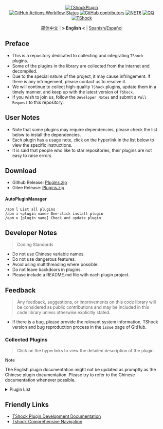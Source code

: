 <div align="center">
  
[![TShockPlugin](https://socialify.git.ci/UnrealMultiple/TShockPlugin/image?description=1&descriptionEditable=A%20TShock%20Chinese%20Plugin%20Collection%20Repository&forks=1&issues=1&language=1&logo=https%3A%2F%2Fgithub.com%2FUnrealMultiple%2FTShockPlugin%2Fblob%2Fmaster%2Ficon.png%3Fraw%3Dtrue&name=1&pattern=Circuit%20Board&pulls=1&stargazers=1&theme=Auto)](https://github.com/UnrealMultiple/TShockPlugin)  
[![GitHub Actions Workflow Status](https://img.shields.io/github/actions/workflow/status/UnrealMultiple/TShockPlugin/.github%2Fworkflows%2Fbuild.yml)](https://github.com/UnrealMultiple/TShockPlugin/actions)
[![GitHub contributors](https://img.shields.io/github/contributors/UnrealMultiple/TShockPlugin?style=flat)](https://github.com/UnrealMultiple/TShockPlugin/graphs/contributors)
[![NET6](https://img.shields.io/badge/Core-%20.NET_6-blue)](https://dotnet.microsoft.com/zh-cn/)
[![QQ](https://img.shields.io/badge/QQ-EB1923?logo=tencent-qq&logoColor=white)](https://qm.qq.com/cgi-bin/qm/qr?k=54tOesIU5g13yVBNFIuMBQ6AzjgE6f0m&jump_from=webapi&authKey=6jzafzJEqQGzq7b2mAHBw+Ws5uOdl83iIu7CvFmrfm/Xxbo2kNHKSNXJvDGYxhSW)
[![TShock](https://img.shields.io/badge/TShock5.2.0-2B579A.svg?&logo=TShock&logoColor=white)](https://github.com/Pryaxis/TShock)

[简体中文](README.md) | **&gt; English &lt;** | [Spanish/Español](README.es-ES.md)

</div>

## Preface
- This is a repository dedicated to collecting and integrating `TShock` plugins.
- Some of the plugins in the library are collected from the internet and decompiled.
- Due to the special nature of the project, it may cause infringement. If there is any infringement, please contact us to resolve it.
- We will continue to collect high-quality `TShock` plugins, update them in a timely manner, and keep up with the latest version of `TShock`.
- If you wish to join us, follow the `Developer Notes` and submit a `Pull Request` to this repository.


## User Notes

- Note that some plugins may require dependencies, please check the list below to install the dependencies.
- Each plugin has a usage note, click on the hyperlink in the list below to view the specific instructions.
- It is said that people who like to star repositories, their plugins are not easy to raise errors.

## Download

- Github Release: [Plugins.zip](https://github.com/UnrealMultiple/TShockPlugin/releases/download/V1.0.0.0/Plugins.zip)
- Gitee Release: [Plugins.zip](https://gitee.com/kksjsj/TShockPlugin/releases/download/V1.0.0.0/Plugins.zip)

#### AutoPluginManager
    /apm l List all plugins
    /apm i <plugin name> One-click install plugin
    /apm u [plugin name] Check and update plugin

## Developer Notes

> Coding Standards

- Do not use Chinese variable names.
- Do not use dangerous features.
- Avoid using multithreading where possible.
- Do not leave backdoors in plugins.
- Please include a README.md file with each plugin project.

## Feedback

> Any feedback, suggestions, or improvements on this code library will be considered as public contributions and may be included in this code library unless otherwise explicitly stated.

- If there is a bug, please provide the relevant system information, TShock version and bug reproduction process in the `issue` page of GitHub.

### Collected Plugins

> Click on the hyperlinks to view the detailed description of the plugin

> [!NOTE]
> The English plugin documentation might not be updated as promptly as the Chinese plugin documentation.
> Please try to refer to the Chinese documentation whenever possible.

<Details>
<Summary>Plugin List</Summary>

| Plugin Name | English Available | Plugin Description | Dependencies |
| :-: | :-: | :-: | :-: |
| [AdditionalPylons](./src/AdditionalPylons/README.en-US.md) | Yes | Place more Pylons | [LazyAPI](./src/LazyAPI/README.md) |
| [AnnouncementBoxPlus](./src/AnnouncementBoxPlus/README.md) | No | Enhance Broadcast Box Functionality | [LazyAPI](./src/LazyAPI/README.md) |
| [AutoAirItem](./src/AutoAirItem/README.en-US.md) | Yes | Automatic trash cans | [LazyAPI](./src/LazyAPI/README.md) |
| [AutoBroadcast](./src/AutoBroadcast/README.en-US.md) | Yes | Automatic broadcast | [LazyAPI](./src/LazyAPI/README.md) |
| [AutoClear](./src/AutoClear/README.en-US.md) | Yes | Intelligent automatic cleaning | [LazyAPI](./src/LazyAPI/README.md) |
| [AutoFish](./src/AutoFish/README.en-US.md) | Yes | Automatic fishing | [LazyAPI](./src/LazyAPI/README.md) |
| [AutoPluginManager](./src/AutoPluginManager/README.en-US.md) | Yes | Update plugins automatically in one key |  |
| [AutoReset](./src/AutoReset/README.en-US.md) | Yes | Fully automatic reset | [LazyAPI](./src/LazyAPI/README.md) |
| [AutoStoreItems](./src/AutoStoreItems/README.en-US.md) | Yes | Automatic storage | [LazyAPI](./src/LazyAPI/README.md) |
| [AutoTeam](./src/AutoTeam/README.en-US.md) | Yes | Automatic team formation | [LazyAPI](./src/LazyAPI/README.md) |
| [Back](./src/Back/README.en-US.md) | Yes | Return to the point of death | [LazyAPI](./src/LazyAPI/README.md) |
| [BagPing](./src/BagPing/README.en-US.md) | Yes | Mark treasure bags on the map |  |
| [BanNpc](./src/BanNpc/README.en-US.md) | Yes | Prevent monster generation | [LazyAPI](./src/LazyAPI/README.md) |
| [BedSet](./src/BedSet/README.en-US.md) | Yes | Set and record respawn points | [LazyAPI](./src/LazyAPI/README.md) |
| [BetterWhitelist](./src/BetterWhitelist/README.en-US.md) | Yes | Whitelist plugin | [LazyAPI](./src/LazyAPI/README.md) |
| [BridgeBuilder](./src/BridgeBuilder/README.en-US.md) | Yes | Quick bridge building | [LazyAPI](./src/LazyAPI/README.md) |
| [BuildMaster](./src/BuildMaster/README.md) | No | Red Bean Mini Game·Master Builder Mode | [MiniGamesAPI](./src/MiniGamesAPI/README.md) |
| [CaiBot](./src/CaiBot/README.md) | No | CaiBot adapter plugin (Only support QQ) |  |
| [CaiCustomEmojiCommand](./src/CaiCustomEmojiCommand/README.en-US.md) | Yes | Custom emoji command | [LazyAPI](./src/LazyAPI/README.md) |
| [CaiLib](./src/CaiLib/README.md) | No | Cai's preload library | [SixLabors.ImageSharp]() |
| [CaiPacketDebug](./src/CaiPacketDebug/README.md) | No | Cai Packet Debug Tool | [LazyAPI](./src/LazyAPI/README.md) [TrProtocol]() |
| [CaiRewardChest](./src/CaiRewardChest/README.en-US.md) | Yes | Convert naturally generated chests into reward chests that everyone can claim once | [linq2db]() [LazyAPI](./src/LazyAPI/README.md) |
| [CGive](./src/CGive/README.en-US.md) | Yes | Offline commands |  |
| [Challenger](./src/Challenger/README.md) | Yes | Challenger mode |  |
| [Chameleon](./src/Chameleon/README.en-US.md) | Yes | Login before entering the server | [LazyAPI](./src/LazyAPI/README.md) |
| [ChattyBridge](./src/ChattyBridge/README.md) | No | Used for cross-server chat | [LazyAPI](./src/LazyAPI/README.md) |
| [ChestRestore](./src/ChestRestore/README.en-US.md) | Yes | Infinite items in resource servers |  |
| [Chireiden.TShock.Omni](https://github.com/sgkoishi/yaaiomni/blob/master/README.md) | No | Yet another misc plugin for TShock - the core part |  |
| [Chireiden.TShock.Omni.Misc](https://github.com/sgkoishi/yaaiomni/blob/master/README.md) | No | Yet another misc plugin for TShock - the miscellaneous part | [Chireiden.TShock.Omni](https://github.com/sgkoishi/yaaiomni/blob/master/README.md) |
| [CNPCShop](./src/CNPCShop/README.md) | No | Custom NPC shop |  |
| [ConsoleSql](./src/ConsoleSql/README.md) | No | Execute SQL statements in the console |  |
| [ConvertWorld](./src/ConvertWorld/README.en-US.md) | Yes | Convert world items by defeating monsters |  |
| [CreateSpawn](./src/CreateSpawn/README.md) | No | Spawn point building generation | [LazyAPI](./src/LazyAPI/README.md) |
| [CriticalHit](./src/CriticalHit/README.en-US.md) | No | Critical hit prompt |  |
| [Crossplay](https://github.com/UnrealMultiple/Crossplay/blob/main/README.md) | No | Allows for cross-platform play |  |
| [CustomMonster](./src/CustomMonster/README.en-US.md) | Yes | Customize, modify, and generate monsters and bosses  |  |
| [DamageRuleLoot](./src/DamageRuleLoot/README.en-US.md) | Yes | Determine the drop treasure bag based on the ratio of damage and transfer damage calculation |  |
| [DamageStatistic](./src/DamageStatistic/README.md) | No | Display damage caused by each player after each boss fight |  |
| [DataSync](./src/DataSync/README.md) | No | Progress synchronization |  |
| [DeathDrop](./src/DeathDrop/README.md) | No | Random and custom loot upon monster death |  |
| [DisableMonsLoot](./src/DisableMonsLoot/README.md) | No | Prohibit monster loot |  |
| [DonotFuck](./src/DonotFuck/README.en-US.md) | Yes | Prevent swearing | [LazyAPI](./src/LazyAPI/README.md) |
| [DTEntryBlock](./src/DTEntryBlock/README.md) | No | Prevent entry into dungeons or temples |  |
| [DumpTerrariaID](./src/DumpTerrariaID/README.md) | No | Dump Terraria IDs |  |
| [DwTP](./src/DwTP/README.en-US.md) | Yes | Positioning Teleport |  |
| [Economics.Deal](./src/Economics.Deal/README.en-US.md) | Yes | Trading plugin | [EconomicsAPI](./src/EconomicsAPI/README.en-US.md) |
| [Economics.NPC](./src/Economics.NPC/README.en-US.md) | No | Custom monster rewards | [EconomicsAPI](./src/EconomicsAPI/README.en-US.md) |
| [Economics.Projectile](./src/Economics.Projectile/README.en-US.md) | No | Custom projectiles | [EconomicsAPI](./src/EconomicsAPI/README.en-US.md) [Economics.RPG](./src/Economics.RPG/README.en-US.md) |
| [Economics.Regain](./src/Economics.Regain/README.en-US.md) | Yes | Item recycling | [EconomicsAPI](./src/EconomicsAPI/README.en-US.md) |
| [Economics.RPG](./src/Economics.RPG/README.en-US.md) | Yes | RPG plugin | [EconomicsAPI](./src/EconomicsAPI/README.en-US.md) |
| [Economics.Shop](./src/Economics.Shop/README.en-US.md) | Yes | Shop plugin | [EconomicsAPI](./src/EconomicsAPI/README.en-US.md) [Economics.RPG](./src/Economics.RPG/README.en-US.md) |
| [Economics.Skill](./src/Economics.Skill/README.en-US.md) | Yes | Skill plugin | [EconomicsAPI](./src/EconomicsAPI/README.en-US.md) [Jint]() [Economics.RPG](./src/Economics.RPG/README.en-US.md) |
| [Economics.Task](./src/Economics.Task/README.en-US.md) | Yes | Task plugin | [EconomicsAPI](./src/EconomicsAPI/README.en-US.md) [Economics.RPG](./src/Economics.RPG/README.en-US.md) |
| [Economics.WeaponPlus](./src/Economics.WeaponPlus/README.en-US.md) | Yes | Weapon enhancement | [EconomicsAPI](./src/EconomicsAPI/README.en-US.md) |
| [EconomicsAPI](./src/EconomicsAPI/README.en-US.md) | Yes | Economic plugin prerequisite |  |
| [EndureBoost](./src/EndureBoost/README.en-US.md) | Yes | Grant specified buff when the player has a certain number of items |  |
| [EssentialsPlus](./src/EssentialsPlus/README.en-US.md) | Yes | Additional management commands |  |
| [Ezperm](./src/Ezperm/README.md) | Yes | Batch change permissions |  |
| [FishShop](https://github.com/UnrealMultiple/TShockFishShop/blob/master/README.md) | No | Fish shop |  |
| [GenerateMap](./src/GenerateMap/README.md) | No | Generate map images | [CaiLib](./src/CaiLib/README.md) |
| [GolfRewards](./src/GolfRewards/README.md) | No | Golf rewards |  |
| [GoodNight](./src/GoodNight/README.md) | No | Curfew |  |
| [HardPlayerDrop](./src/HardPlayerDrop/README.md) | No | Hardcore death drops life crystals |  |
| [HelpPlus](./src/HelpPlus/README.en-US.md) | Yes | Fix and enhance the Help command |  |
| [History](./src/History/README.md) | No | History grid record |  |
| [HouseRegion](./src/HouseRegion/README.md) | No | Land claiming plugin |  |
| [Invincibility](./src/Invincibility/README.md) | No | Time-limited invincibility |  |
| [ItemBox](./src/ItemBox/README.md) | No | Off-line inventory |  |
| [ItemDecoration](./src/ItemDecoration/README.en-US.md) | No | Floating message display for held items | [LazyAPI](./src/LazyAPI/README.md) |
| [ItemPreserver](./src/ItemPreserver/README.md) | No | Preserve specified items from consumption |  |
| [JourneyUnlock](./src/JourneyUnlock/README.md) | No | Unlock journey items |  |
| [Lagrange.XocMat.Adapter](./src/Lagrange.XocMat.Adapter/README.md) | No | Lagrange.XocMat Bot Adapter Plugin | [SixLabors.ImageSharp]() |
| [LazyAPI](./src/LazyAPI/README.md) | No | Plugin base library | [linq2db]() |
| [LifemaxExtra](./src/LifemaxExtra/README.en-US.md) | No | Eat more life fruits/crystals | [LazyAPI](./src/LazyAPI/README.md) |
| [ListPlugins](./src/ListPlugins/README.md) | No | List installed plugins |  |
| [MapTp](./src/MapTp/README.en-US.md) | Yes | Double-click on the map to teleport |  |
| [MiniGamesAPI](./src/MiniGamesAPI/README.md) | No | Bean paste mini-game API |  |
| [ModifyWeapons](./src/ModifyWeapons/README.en-US.md) | Yes | ModifyWeapons | [LazyAPI](./src/LazyAPI/README.md) |
| [MonsterRegen](./src/MonsterRegen/README.md) | No | Monster progress regeneration |  |
| [MusicPlayer](./src/MusicPlayer/README.md) | No | Simple music player |  |
| [Noagent](./src/Noagent/README.md) | No | Prohibit proxy IP from entering |  |
| [NormalDropsBags](./src/NormalDropsBags/README.md) | No | Drop treasure bags at normal difficulty |  |
| [OnlineGiftPackage](./src/OnlineGiftPackage/README.md) | No | Online gift package |  |
| [PacketsStop](./src/PacketsStop/README.md) | No | Packet interception |  |
| [PermaBuff](./src/PermaBuff/README.md) | No | Permanent buff |  |
| [PerPlayerLoot](./src/PerPlayerLoot/README.en-US.md) | Yes | Separate chest for player loot |  |
| [PersonalPermission](./src/PersonalPermission/README.md) | No | Set permissions individually for players |  |
| [Platform](./src/Platform/README.md) | No | Determine player device |  |
| [PlayerManager](https://github.com/UnrealMultiple/TShockPlayerManager/blob/master/README.md) | No | Hufang's player manager |  |
| [PlayerRandomSwapper](./src/PlayerRandomSwapper/README.en-US.md) | Yes | Random Player Position Swap | [LazyAPI](./src/LazyAPI/README.md) |
| [PlayerSpeed](./src/PlayerSpeed/README.en-US.md) | Yes | Enable players to achieve a two-stage sprint | [LazyAPI](./src/LazyAPI/README.md) |
| [ProgressBag](./src/ProgressBag/README.md) | No | Progress gift pack |  |
| [ProgressControls](./src/ProgressControls/README.md) | No | Planbook (Automate server control) |  |
| [ProgressRestrict](./src/ProgressRestrict/README.md) | No | Super progress detection | [DataSync](./src/DataSync/README.md) |
| [ProxyProtocolSocket](./src/ProxyProtocolSocket/README.md) | Yes | Accept proxy protocol connections |  |
| [PvPer](./src/PvPer/README.md) | No | Duel system |  |
| [RainbowChat](./src/RainbowChat/README.md) | Yes | Random chat color |  |
| [RandomBroadcast](./src/RandomBroadcast/README.md) | No | Random broadcast |  |
| [RandRespawn](./src/RandRespawn/README.en-US.md) | No | Random spawn point |  |
| [RealTime](./src/RealTime/README.md) | No | Synchronize server time with real time |  |
| [RebirthCoin](./src/RebirthCoin/README.en-US.md) | Yes | Consume designated items to revive player |  |
| [RecipesBrowser](./src/RecipesBrowser/README.md) | No | Crafting table |  |
| [ReFishTask](./src/ReFishTask/README.en-US.md) | Yes | Automatically refresh fisherman tasks |  |
| [RegionView](./src/RegionView/README.md) | No | Display area boundaries |  |
| [Respawn](./src/Respawn/README.md) | No | Respawn at the death place |  |
| [RestInventory](./src/RestInventory/README.md) | No | Provide REST query backpack interface |  |
| [RolesModifying](./src/RolesModifying/README.md) | No | Modify player backpack |  |
| [Sandstorm](./src/Sandstorm/README.md) | No | Toggle sandstorm |  |
| [ServerTools](./src/ServerTools/README.en-US.md) | No | Server management tools | [LazyAPI](./src/LazyAPI/README.md) [linq2db]() |
| [SessionSentinel](./src/SessionSentinel/README.md) | No | Handle players not sending data packets for a long time |  |
| [ShortCommand](./src/ShortCommand/README.md) | No | Short command |  |
| [ShowArmors](./src/ShowArmors/README.md) | No | Display equipment bar |  |
| [SignInSign](./src/SignInSign/README.md) | No | Signboard login plugin |  |
| [SimultaneousUseFix](./src/SimultaneousUseFix/README.md) | No | Solve problems like stuck double hammer and star spin machine gun | [Chireiden.TShock.Omni](https://github.com/sgkoishi/yaaiomni/blob/master/README.md) |
| [SmartRegions](./src/SmartRegions/README.md) | No | Smart regions |  |
| [SpawnInfra](./src/SpawnInfra/README.md) | No | Generate basic infrastructure |  |
| [SpclPerm](./src/SpclPerm/README.md) | No | Server owner privileges |  |
| [StatusTextManager](./src/StatusTextManager/README.md) | No | PC status text management plugin |  |
| [SurfaceBlock](./src/SurfaceBlock/README.en-US.md) | Yes | Prohibit surface projectiles | [LazyAPI](./src/LazyAPI/README.md) |
| [SwitchCommands](./src/SwitchCommands/README.md) | No | Execute commands in region |  |
| [TeleportRequest](./src/TeleportRequest/README.en-US.md) | Yes | Teleport request |  |
| [TimeRate](./src/TimeRate/README.en-US.md) | Yes | modifying time acceleration using commands, and supporting player sleep to trigger events. |  |
| [TimerKeeper](./src/TimerKeeper/README.en-US.md) | Yes | Save timer state |  |
| [TownNPCHomes](./src/TownNPCHomes/README.en-US.md) | Yes | NPC quick home |  |
| [TShockConfigMultiLang](./src/TShockConfigMultiLang/README.en-US.md) | No | TShock configuration language localization | [LazyAPI](./src/LazyAPI/README.md) |
| [UnseenInventory](./src/UnseenInventory/README.md) | No | Allows the server to generate items that are normally 'unobtainable' |  |
| [VBY.Common](https://github.com/UnrealMultiple/MyPlugin/blob/master/docs/VBY.Common.md) | No | Foundation library for VBY plugins |  |
| [VBY.GameContentModify](https://github.com/UnrealMultiple/MyPlugin/blob/master/docs/VBY.GameContentModify.md) | No | Customizable modifications for certain game content (super) | [VBY.Common](https://github.com/UnrealMultiple/MyPlugin/blob/master/docs/VBY.Common.md) |
| [VBY.OtherCommand](https://github.com/UnrealMultiple/MyPlugin/blob/master/docs/VBY.OtherCommand.md) | No | Provide some other auxiliary commands | [VBY.Common](https://github.com/UnrealMultiple/MyPlugin/blob/master/docs/VBY.Common.md) |
| [VBY.PluginLoader](https://github.com/UnrealMultiple/MyPlugin/blob/master/docs/VBY.PluginLoader.md) | No | A plugin loader that allows hot reloading |  |
| [VeinMiner](./src/VeinMiner/README.en-US.md) | Yes | Chain mining |  |
| [VotePlus](./src/VotePlus/README.en-US.md) | Yes | Multi-function voting |  |
| [WeaponPlus](./src/WeaponPlusCostCoin/README.md) | No | Weapon enhancement coin version |  |
| [WikiLangPackLoader](./src/WikiLangPackLoader/README.md) | No | Load Chinese Wiki language pack for server |  |
| [WorldModify](https://github.com/UnrealMultiple/TShockWorldModify/blob/master/README.md) | No | World editor, can modify most of the world parameters |  |
| [ZHIPlayerManager](./src/ZHIPlayerManager/README.md) | No | zZhi's player management plugin |  |

</Details>

## Friendly Links

- [TShock Plugin Development Documentation](https://github.com/ACaiCat/TShockPluginDocument)
- [Tshock Comprehensive Navigation](https://github.com/UnrealMultiple/Tshock-nav)
